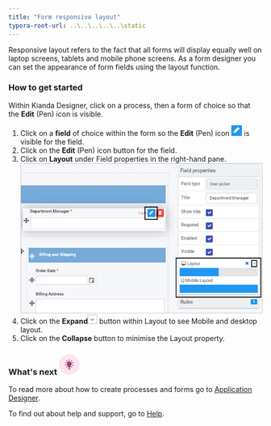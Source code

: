 ```yaml
---
title: "Form responsive layout"
typora-root-url: ..\..\..\..\..\static
---
```


Responsive layout refers to the fact that all forms will display equally well on laptop screens, tablets and mobile phone screens. As a form designer you can set the appearance of form fields using the layout function.  



### How to get started

Within Kianda Designer, click on a process, then a form of choice so that the **Edit** (Pen) icon is visible.

1. Click on a **field** of choice within the form so the **Edit** (Pen) icon ![Edit pen icon](/images/penicon.png) is visible for the field.
2. Click on the **Edit** (Pen) icon button for the field.
3. Click on **Layout** under Field properties in the right-hand pane.
    ![Layout property](/images/layout.jpg) 
4. Click on the **Expand**![Layout expand](/images/layout-arrow.jpg) button within Layout to see Mobile and desktop layout. 
5. Click on the **Collapse** button to minimise the Layout property.






### What's next  ![Idea icon](/images/18.png) ###

To read more about how to create processes and forms go to [Application Designer](/docs/platform/application-designer/).

To find out about help and support, go to [Help](/docs/platform/administration/help).
